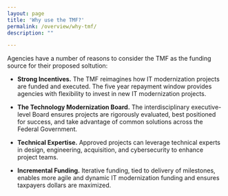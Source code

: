 ```yaml
---
layout: page
title: 'Why use the TMF?'
permalink: /overview/why-tmf/
description: ""

---
```


Agencies have a number of reasons to consider the TMF as the funding source for their proposed soltution:

-	**Strong Incentives.** The TMF reimagines how IT modernization projects are funded and executed. The five year repayment window provides agencies with flexibility to invest in new IT modernization projects.

-	**The Technology Modernization Board.** The interdisciplinary executive-level Board ensures projects are rigorously evaluated, best positioned for success, and take advantage of common solutions across the Federal Government.

-	**Technical Expertise.** Approved projects can leverage technical experts in design, engineering, acquisition, and cybersecurity to enhance project teams.

-	**Incremental Funding.** Iterative funding, tied to delivery of milestones, enables more agile and dynamic IT modernization funding and ensures taxpayers dollars are maximized.
